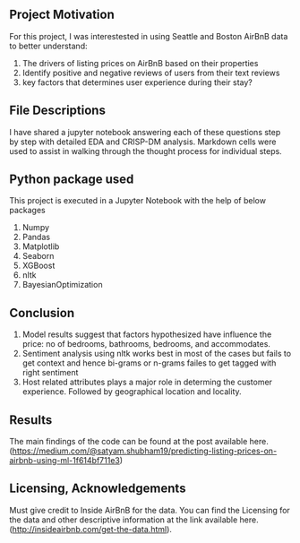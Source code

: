 ## Project Motivation<a name="motivation"></a>

For this project, I was interestested in using Seattle and Boston AirBnB data to better understand:

1. The drivers of listing prices on AirBnB based on their properties
2. Identify positive and negative reviews of users from their text reviews
3. key factors that determines user experience during their stay?


## File Descriptions <a name="files"></a>

I have shared a jupyter notebook answering each of these questions step by step with detailed EDA and CRISP-DM analysis.  Markdown cells were used to assist in walking through the thought process for individual steps. 

## Python package used <a name="files"></a>

This project is executed in a Jupyter Notebook with the help of below packages

1. Numpy
2. Pandas
3. Matplotlib
4. Seaborn
5. XGBoost
6. nltk
7. BayesianOptimization

## Conclusion <a name="files"></a>
1. Model results suggest that factors hypothesized have influence the price: no of bedrooms, bathrooms, bedrooms, and accommodates.
2. Sentiment analysis using nltk works best in most of the cases but fails to get context and hence bi-grams or n-grams failes to get tagged with right sentiment
3. Host related attributes plays a major role in determing the customer experience. Followed by geographical location and locality.

## Results<a name="results"></a>

The main findings of the code can be found at the post available here.(https://medium.com/@satyam.shubham19/predicting-listing-prices-on-airbnb-using-ml-1f614bf711e3)

## Licensing, Acknowledgements<a name="licensing"></a>

Must give credit to Inside AirBnB for the data.  You can find the Licensing for the data and other descriptive information at the link available here. (http://insideairbnb.com/get-the-data.html).


